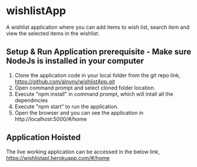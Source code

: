 # wishlistApp
A wishlist application where you can add items to wish list, search item and view the selected items in the wishlist.

## Setup & Run Application prerequisite - Make sure NodeJs is installed in your computer

1. Clone the application code in your local folder from the git repo link, https://github.com/alnvny/wishlistApp.git
2. Open command prompt and select cloned folder location.
3. Execute "npm install" in command prompt, which will intall all the dependincies
4. Execute "npm start" to run the application.
5. Open the browser and you can see the application in http://localhost:5000/#/home

## Application Hoisted
The live working application can be accessed in the below link, 
https://wishlistapl.herokuapp.com/#/home



